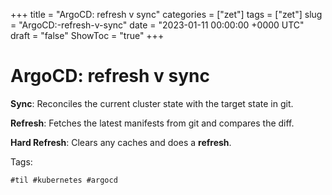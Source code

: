 +++
title = "ArgoCD: refresh v sync"
categories = ["zet"]
tags = ["zet"]
slug = "ArgoCD:-refresh-v-sync"
date = "2023-01-11 00:00:00 +0000 UTC"
draft = "false"
ShowToc = "true"
+++

# ArgoCD: refresh v sync

**Sync**: Reconciles the current cluster state with the target state in git.

**Refresh**: Fetches the latest manifests from git and compares the diff.

**Hard Refresh**: Clears any caches and does a **refresh**.

Tags:

    #til #kubernetes #argocd 

